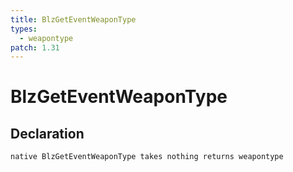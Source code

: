 ```yaml
---
title: BlzGetEventWeaponType
types:
  - weapontype
patch: 1.31
---
```


# BlzGetEventWeaponType

## Declaration

```
native BlzGetEventWeaponType takes nothing returns weapontype
```